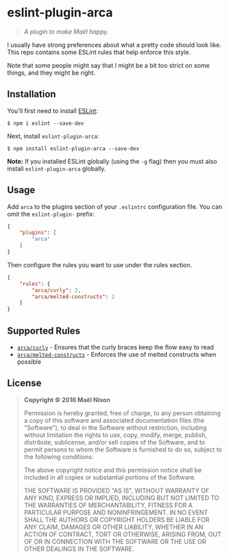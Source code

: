 # eslint-plugin-arca

> *A plugin to make Maël happy.*

I usually have strong preferences about what a pretty code should look like. This repo contains some ESLint rules that help enforce this style.

Note that some people might say that I might be a bit too strict on some things, and they might be right.

## Installation

You'll first need to install [ESLint](http://eslint.org):

```
$ npm i eslint --save-dev
```

Next, install `eslint-plugin-arca`:

```
$ npm install eslint-plugin-arca --save-dev
```

**Note:** If you installed ESLint globally (using the `-g` flag) then you must also install `eslint-plugin-arca` globally.

## Usage

Add `arca` to the plugins section of your `.eslintrc` configuration file. You can omit the `eslint-plugin-` prefix:

```json
{
    "plugins": [
        "arca"
    ]
}
```


Then configure the rules you want to use under the rules section.

```json
{
    "rules": {
        "arca/curly": 2,
        "arca/melted-constructs": 2
    }
}
```

## Supported Rules

* [`arca/curly`](https://github.com/arcanis/eslint-plugin-arca/blob/master/docs/rules/curly.md) - Ensures that the curly braces keep the flow easy to read
* [`arca/melted-constructs`](https://github.com/arcanis/eslint-plugin-arca/blob/master/docs/rules/melted-constructs.md) - Enforces the use of melted constructs when possible

## License

> **Copyright © 2016 Maël Nison**
>
> Permission is hereby granted, free of charge, to any person obtaining a copy of this software and associated documentation files (the "Software"), to deal in the Software without restriction, including without limitation the rights to use, copy, modify, merge, publish, distribute, sublicense, and/or sell copies of the Software, and to permit persons to whom the Software is furnished to do so, subject to the following conditions:
>
> The above copyright notice and this permission notice shall be included in all copies or substantial portions of the Software.
>
> THE SOFTWARE IS PROVIDED "AS IS", WITHOUT WARRANTY OF ANY KIND, EXPRESS OR IMPLIED, INCLUDING BUT NOT LIMITED TO THE WARRANTIES OF MERCHANTABILITY, FITNESS FOR A PARTICULAR PURPOSE AND NONINFRINGEMENT. IN NO EVENT SHALL THE AUTHORS OR COPYRIGHT HOLDERS BE LIABLE FOR ANY CLAIM, DAMAGES OR OTHER LIABILITY, WHETHER IN AN ACTION OF CONTRACT, TORT OR OTHERWISE, ARISING FROM, OUT OF OR IN CONNECTION WITH THE SOFTWARE OR THE USE OR OTHER DEALINGS IN THE SOFTWARE.
